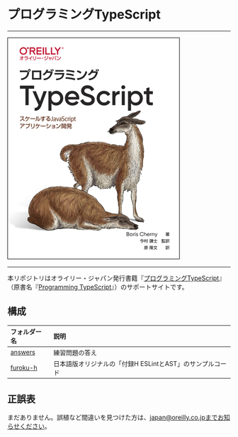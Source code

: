 # プログラミングTypeScript

---

![表紙](programming-typescript-ja.png)

---

本リポジトリはオライリー・ジャパン発行書籍『[プログラミングTypeScript](http://www.oreilly.co.jp/books/9784873119045/)』（原書名『[Programming TypeScript](http://shop.oreilly.com/product/0636920158059.do)』）のサポートサイトです。

## 構成

|フォルダー名 |説明  |
|:--        |:--   |
|[answers](./answers)    |練習問題の答え   |
|[furoku-h](./furoku-h) |日本語版オリジナルの「付録H ESLintとAST」のサンプルコード   |

## 正誤表

まだありません。誤植など間違いを見つけた方は、japan@oreilly.co.jpまでお知らせください。
